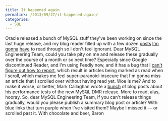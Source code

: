 ```yaml
---
title: It happened again
permalink: /2013/09/27/it-happened-again/
categories:
  - SQL
---
```

Oracle released a bunch of MySQL stuff they've been working on since the last huge release, and my blog reader filled up with a few dozen [posts][1] [I'm][2] [gonna][3] [have][4] to read through so I don't feel ignorant. Dear MySQL Engineering Team, could you take pity on me and release these gradually over the course of a month or so next time? Especially since Google discontinued Reader, and I'm using Feedly now, and it has a bug that I [can't figure out how to report][5], which result in articles being marked as read when I scroll, which makes me feel super-paranoid-insecure that I'm gonna miss an article that I scrolled over without having read yet. 
Woe is me? 
And to make it worse, or better, Mark Callaghan wrote a [bunch][6] of blog posts about his performance tests of the new MySQL DMR release. More to read, alas, hooray. 
So, dear MySQL Engineering Team, if you can't release things gradually, would you please publish a summary blog post or article? With blue links that turn purple when I've visited them? Maybe I missed it &#8212; or scrolled past it. 
With chocolate and beer, 
Baron

 [1]: http://vnwrites.blogspot.com/2013/09/mysqlfabric-sharding-maintenance.html
 [2]: https://blogs.oracle.com/MySQL/entry/tracing_mysql_protocol_from_client
 [3]: https://blogs.oracle.com/mysqlinnodb/entry/https_blogs_oracle_com_mysqlinnodb
 [4]: http://on-mysql-replication.blogspot.com/2013/09/mysql-labs-multi-source-replication.html
 [5]: https://twitter.com/xaprb/status/381441155470082049
 [6]: http://mysqlha.blogspot.com/
